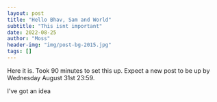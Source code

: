 ```yaml
---
layout: post
title: "Hello Bhav, Sam and World"
subtitle: "This isnt important"
date: 2022-08-25
author: "Moss"
header-img: "img/post-bg-2015.jpg"
tags: []
---
```

Here it is. Took 90 minutes to set this up.
Expect a new post to be up by Wednesday August 31st 23:59.

I've got an idea
